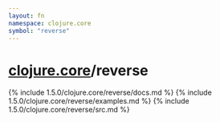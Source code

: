 ```yaml
---
layout: fn
namespace: clojure.core
symbol: "reverse"
---
```


# [clojure.core](../)/reverse

{% include 1.5.0/clojure.core/reverse/docs.md %}
{% include 1.5.0/clojure.core/reverse/examples.md %}
{% include 1.5.0/clojure.core/reverse/src.md %}

